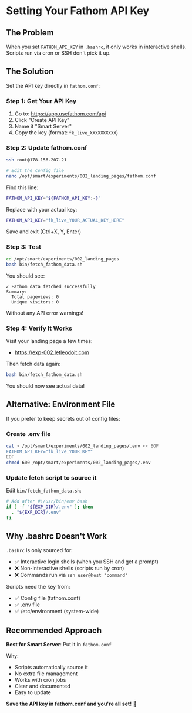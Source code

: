 # Setting Your Fathom API Key

## The Problem

When you set `FATHOM_API_KEY` in `.bashrc`, it only works in interactive shells. Scripts run via cron or SSH don't pick it up.

## The Solution

Set the API key directly in `fathom.conf`:

### Step 1: Get Your API Key

1. Go to: https://app.usefathom.com/api
2. Click "Create API Key"
3. Name it "Smart Server"
4. Copy the key (format: `fk_live_XXXXXXXXXX`)

### Step 2: Update fathom.conf

```bash
ssh root@178.156.207.21

# Edit the config file
nano /opt/smart/experiments/002_landing_pages/fathom.conf
```

Find this line:
```bash
FATHOM_API_KEY="${FATHOM_API_KEY:-}"
```

Replace with your actual key:
```bash
FATHOM_API_KEY="fk_live_YOUR_ACTUAL_KEY_HERE"
```

Save and exit (Ctrl+X, Y, Enter)

### Step 3: Test

```bash
cd /opt/smart/experiments/002_landing_pages
bash bin/fetch_fathom_data.sh
```

You should see:
```
✓ Fathom data fetched successfully
Summary:
  Total pageviews: 0
  Unique visitors: 0
```

Without any API error warnings!

### Step 4: Verify It Works

Visit your landing page a few times:
- https://exp-002.letleodoit.com

Then fetch data again:
```bash
bash bin/fetch_fathom_data.sh
```

You should now see actual data!

## Alternative: Environment File

If you prefer to keep secrets out of config files:

### Create .env file
```bash
cat > /opt/smart/experiments/002_landing_pages/.env << EOF
FATHOM_API_KEY="fk_live_YOUR_KEY"
EOF
chmod 600 /opt/smart/experiments/002_landing_pages/.env
```

### Update fetch script to source it
Edit `bin/fetch_fathom_data.sh`:
```bash
# Add after #!/usr/bin/env bash
if [ -f "${EXP_DIR}/.env" ]; then
  . "${EXP_DIR}/.env"
fi
```

## Why .bashrc Doesn't Work

`.bashrc` is only sourced for:
- ✅ Interactive login shells (when you SSH and get a prompt)
- ❌ Non-interactive shells (scripts run by cron)
- ❌ Commands run via `ssh user@host "command"`

Scripts need the key from:
- ✅ Config file (fathom.conf)
- ✅ .env file
- ✅ /etc/environment (system-wide)

## Recommended Approach

**Best for Smart Server**: Put it in `fathom.conf`

Why:
- Scripts automatically source it
- No extra file management
- Works with cron jobs
- Clear and documented
- Easy to update

**Save the API key in fathom.conf and you're all set!** 🔑

